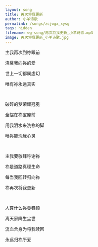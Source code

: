 ```yaml
---
layout: song
title: 再次将我更新
author: 小羊诗歌
permalink: /songs/zcjwgx_xysg
tags: hidden
filename: wg-song/再次将我更新_小羊诗歌.mp3
image: 再次将我更新_小羊诗歌.jpg
---
```


主我再次到祢跟前

浇奠我向祢的爱

世上一切都属虚幻

唯有祢永远真实

<br>

破碎的梦荣耀冠冕

全摆在祢宝座前

用我泪水来洗祢的脚

唯祢能洗我心灵

<br>

主我要敬拜称谢祢

祢是道路真理生命

每当我回转归向祢

祢再次将我更新

<br>

人算什么祢竟眷顾

离天家降生尘世

流血舍身为将我赎回

永远归祢所爱